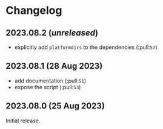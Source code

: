 # Changelog

## 2023.08.2 (_unreleased_)

- explicitly add `platformdirs` to the dependencies (:pull:`57`)

## 2023.08.1 (28 Aug 2023)

- add documentation (:pull:`51`)
- expose the script (:pull:`53`)

## 2023.08.0 (25 Aug 2023)

Initial release.
